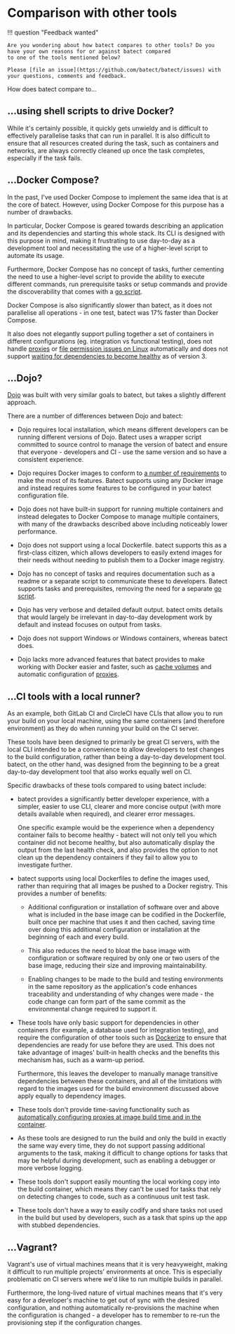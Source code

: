 # Comparison with other tools

!!! question "Feedback wanted"

    Are you wondering about how batect compares to other tools? Do you have your own reasons for or against batect compared
    to one of the tools mentioned below?

    Please [file an issue](https://github.com/batect/batect/issues) with your questions, comments and feedback.

How does batect compare to...

## ...using shell scripts to drive Docker?

While it's certainly possible, it quickly gets unwieldy and is difficult to effectively parallelise tasks that can run in parallel.
It is also difficult to ensure that all resources created during the task, such as containers and networks, are always correctly
cleaned up once the task completes, especially if the task fails.

## ...Docker Compose?

In the past, I've used Docker Compose to implement the same idea that is at the core of batect. However, using Docker Compose
for this purpose has a number of drawbacks.

In particular, Docker Compose is geared towards describing an application and its dependencies and starting this whole stack.
Its CLI is designed with this purpose in mind, making it frustrating to use day-to-day as a development tool and necessitating
the use of a higher-level script to automate its usage.

Furthermore, Docker Compose has no concept of tasks, further cementing the need to use a higher-level script to provide the ability
to execute different commands, run prerequisite tasks or setup commands and provide the discoverability that comes with a
[go script](https://www.thoughtworks.com/insights/blog/praise-go-script-part-i).

Docker Compose is also significantly slower than batect, as it does not parallelise all operations - in one test, batect was 17%
faster than Docker Compose.

It also does not elegantly support pulling together a set of containers in different configurations (eg. integration vs functional
testing), does not handle [proxies](tips/Proxies.md) or [file permission issues on Linux](tips/BuildArtifactsOwnedByRoot.md)
automatically and does not support [waiting for dependencies to become healthy](tips/WaitingForDependenciesToBeReady.md) as of
version 3.

## ...Dojo?

[Dojo](https://github.com/kudulab/dojo) was built with very similar goals to batect, but takes a slightly different approach.

There are a number of differences between Dojo and batect:

* Dojo requires local installation, which means different developers can be running different versions of Dojo. Batect uses a wrapper
  script committed to source control to manage the version of batect and ensure that everyone - developers and CI - use the same version and
  so have a consistent experience.

* Dojo requires Docker images to conform to [a number of requirements](https://github.com/kudulab/dojo#image-requirements-and-best-practices)
  to make the most of its features. Batect supports using any Docker image and instead requires some features to be configured in your batect
  configuration file.

* Dojo does not have built-in support for running multiple containers and instead delegates to Docker Compose to manage multiple containers,
  with many of the drawbacks described above including noticeably lower performance.

* Dojo does not support using a local Dockerfile. batect supports this as a first-class citizen, which allows developers to easily
  extend images for their needs without needing to publish them to a Docker image registry.

* Dojo has no concept of tasks and requires documentation such as a readme or a separate script to communicate these to developers.
  Batect supports tasks and prerequisites, removing the need for a separate [go script](https://www.thoughtworks.com/insights/blog/praise-go-script-part-i).

* Dojo has very verbose and detailed default output. batect omits details that would largely be irrelevant in day-to-day development
  work by default and instead focuses on output from tasks.

* Dojo does not support Windows or Windows containers, whereas batect does.

* Dojo lacks more advanced features that batect provides to make working with Docker easier and faster, such as
  [cache volumes](tips/Performance.md#cache-volumes) and automatic configuration of [proxies](tips/Proxies.md).

## ...CI tools with a local runner?

As an example, both GitLab CI and CircleCI have CLIs that allow you to run your build on your local machine, using the same
containers (and therefore environment) as they do when running your build on the CI server.

These tools have been designed to primarily be great CI servers, with the local CLI intended to be a convenience to allow
developers to test changes to the build configuration, rather than being a day-to-day development tool. batect, on the other hand,
was designed from the beginning to be a great day-to-day development tool that also works equally well on CI.

Specific drawbacks of these tools compared to using batect include:

* batect provides a significantly better developer experience, with a simpler, easier to use CLI, clearer and more concise output (with more details
  available when required), and clearer error messages.

    One specific example would be the experience when a dependency container fails to become
    healthy - batect will not only tell you which container did not become healthy, but also automatically display the output from the last
    health check, and also provides the option to not clean up the dependency containers if they fail to allow you to investigate further.

* batect supports using local Dockerfiles to define the images used, rather than requiring that all images be pushed to a Docker registry.
  This provides a number of benefits:

    * Additional configuration or installation of software over and above what is included in the base image can be codified in the Dockerfile,
      built once per machine that uses it and then cached, saving time over doing this additional configuration or installation at the beginning
      of each and every build.

    * This also reduces the need to bloat the base image with configuration or software required by only one or two users of the base image,
      reducing their size and improving maintainability.

    * Enabling changes to be made to the build and testing environments in the same repository as the application's code enhances traceability
      and understanding of why changes were made - the code change can form part of the same commit as the environmental change required to
      support it.

* These tools have only basic support for dependencies in other containers (for example, a database used for integration testing),
  and require the configuration of other tools such as [Dockerize](https://github.com/jwilder/dockerize) to ensure that dependencies are ready
  for use before they are used. This does not take advantage of images' built-in health checks and the benefits this mechanism has, such as
  a warm-up period.

    Furthermore, this leaves the developer to manually manage transitive dependencies between these containers, and all of the limitations with
    regard to the images used for the build environment discussed above apply equally to dependency images.

* These tools don't provide time-saving functionality such as
  [automatically configuring proxies at image build time and in the container](tips/Proxies.md).

* As these tools are designed to run the build and only the build in exactly the same way every time, they do not support passing additional
  arguments to the task, making it difficult to change options for tasks that may be helpful during development, such as enabling a debugger
  or more verbose logging.

* These tools don't support easily mounting the local working copy into the build container, which means they can't be used for tasks that
  rely on detecting changes to code, such as a continuous unit test task.

* These tools don't have a way to easily codify and share tasks not used in the build but used by developers, such as a task
  that spins up the app with stubbed dependencies.

## ...Vagrant?

Vagrant's use of virtual machines means that it is very heavyweight, making it difficult to run multiple projects'
environments at once. This is especially problematic on CI servers where we'd like to run multiple builds in parallel.

Furthermore, the long-lived nature of virtual machines means that it's very easy for a developer's machine to get out of sync
with the desired configuration, and nothing automatically re-provisions the machine when the configuration is changed - a
developer has to remember to re-run the provisioning step if the configuration changes.
